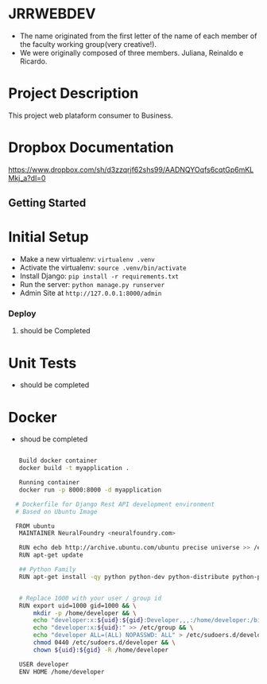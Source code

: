 # JRRWEBDEV
- The name originated from the first letter of the name of each member of the faculty working group(very creative!).
- We were originally composed of three members. Juliana, Reinaldo e Ricardo.

# Project Description
This project  web plataform consumer to Business.

# Dropbox Documentation
https://www.dropbox.com/sh/d3zzqrjf62shs99/AADNQYOqfs6cqtGp6mKLMkj_a?dl=0



Getting Started
---------------

# Initial Setup
* Make a new virtualenv: ``virtualenv .venv``
* Activate the virtualenv: ``source .venv/bin/activate``
* Install Django: ``pip install -r requirements.txt``
* Run the server: ``python manage.py runserver``
* Admin Site at ``http://127.0.0.1:8000/admin``



### Deploy ###
1. should be Completed


# Unit Tests 
* should be completed

# Docker
* shoud be completed
```sh

   Build docker container
   docker build -t myapplication .

   Running container
   docker run -p 8000:8000 -d myapplication

  # Dockerfile for Django Rest API development environment
  # Based on Ubuntu Image

  FROM ubuntu
   MAINTAINER NeuralFoundry <neuralfoundry.com>

   RUN echo deb http://archive.ubuntu.com/ubuntu precise universe >> /etc/apt/sources.list
   RUN apt-get update

   ## Python Family
   RUN apt-get install -qy python python-dev python-distribute python-pip ipython


   # Replace 1000 with your user / group id
   RUN export uid=1000 gid=1000 && \
       mkdir -p /home/developer && \
       echo "developer:x:${uid}:${gid}:Developer,,,:/home/developer:/bin/bash" >> /etc/passwd && \
       echo "developer:x:${uid}:" >> /etc/group && \
       echo "developer ALL=(ALL) NOPASSWD: ALL" > /etc/sudoers.d/developer && \
       chmod 0440 /etc/sudoers.d/developer && \
       chown ${uid}:${gid} -R /home/developer

   USER developer
   ENV HOME /home/developer
```

